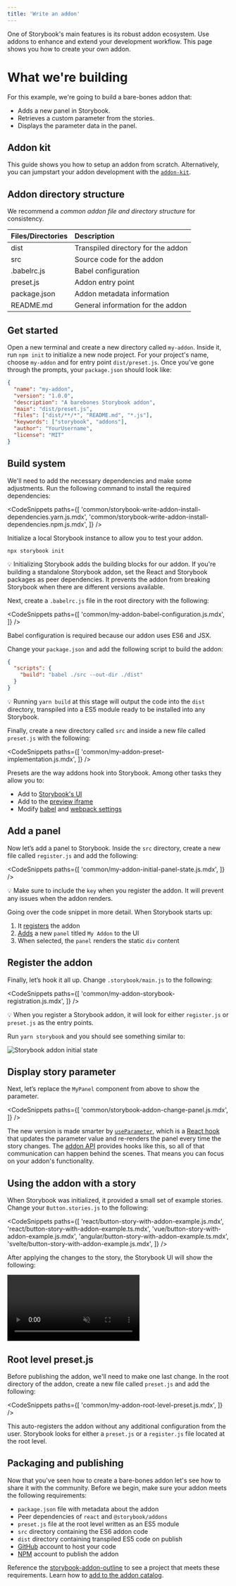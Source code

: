 ```yaml
---
title: 'Write an addon'
---
```


One of Storybook's main features is its robust addon ecosystem. Use addons to enhance and extend your development workflow. This page shows you how to create your own addon.

# What we're building
For this example, we're going to build a bare-bones addon that:

- Adds a new panel in Storybook.
- Retrieves a custom parameter from the stories.
- Displays the parameter data in the panel.

## Addon kit

This guide shows you how to setup an addon from scratch. Alternatively, you can jumpstart your addon development with the <!-- That will be forked and detached -->[`addon-kit`](https://github.com/storybookjs/addon-kit).

## Addon directory structure
We recommend a *common addon file and directory structure* for consistency.

| Files/Directories | Description                        |
| :---------------- | :--------------------------------- |
| dist              | Transpiled directory for the addon |
| src               | Source code for the addon          |
| .babelrc.js       | Babel configuration                |
| preset.js         | Addon entry point                  |
| package.json      | Addon metadata information         |
| README.md         | General information for the addon  |

## Get started
Open a new terminal and create a new directory called `my-addon`. Inside it, run `npm init` to initialize a new node project. For your project's name, choose `my-addon` and for entry point `dist/preset.js`. Once you've gone through the prompts, your `package.json` should look like:

```json
{
  "name": "my-addon",
  "version": "1.0.0",
  "description": "A barebones Storybook addon",
  "main": "dist/preset.js",
  "files": ["dist/**/*", "README.md", "*.js"],
  "keywords": ["storybook", "addons"],
  "author": "YourUsername",
  "license": "MIT"
}
```
## Build system
We'll need to add the necessary dependencies and make some adjustments. Run the following command to install the required dependencies:

<!-- prettier-ignore-start -->
<CodeSnippets
  paths={[
    'common/storybook-write-addon-install-dependencies.yarn.js.mdx',
    'common/storybook-write-addon-install-dependencies.npm.js.mdx',
  ]}
/>
<!-- prettier-ignore-end -->

Initialize a local Storybook instance to allow you to test your addon.

```shell
npx storybook init
```

<div class="aside">
💡 Initializing Storybook adds the building blocks for our addon. If you're building a standalone Storybook addon, set the React and Storybook packages as peer dependencies. It prevents the addon from breaking Storybook when there are different versions available.
</div>

Next, create a `.babelrc.js` file in the root directory with the following:

<!-- prettier-ignore-start -->
<CodeSnippets
  paths={[
    'common/my-addon-babel-configuration.js.mdx',
  ]}
/>
<!-- prettier-ignore-end -->

<div class="aside">
Babel configuration is required because our addon uses ES6 and JSX.
</div>

Change your `package.json` and add the following script to build the addon:
```json
{
  "scripts": {
    "build": "babel ./src --out-dir ./dist"
  }
}
```

<div class="aside">
💡 Running <code>yarn build</code> at this stage will output the code into the <code>dist</code> directory, transpiled into a ES5 module ready to be installed into any Storybook.
</div>

Finally, create a new directory called `src` and inside a new file called `preset.js` with the following:

<!-- prettier-ignore-start -->
<CodeSnippets
  paths={[
    'common/my-addon-preset-implementation.js.mdx',
  ]}
/>
<!-- prettier-ignore-end -->

Presets are the way addons hook into Storybook. Among other tasks they allow you to:

- Add to [Storybook's UI](#add-a-panel)
- Add to the [preview iframe](./writing-presets.md#preview-entries)
- Modify [babel](./writing-presets.md#babel) and [webpack settings](./writing-presets.md#webpack)

## Add a panel
Now let’s add a panel to Storybook. Inside the `src` directory, create a new file called `register.js` and add the following:

<!-- prettier-ignore-start -->
<CodeSnippets
  paths={[
    'common/my-addon-initial-panel-state.js.mdx',
  ]}
/>
<!-- prettier-ignore-end -->

<div class="aside">
💡 Make sure to include the <code>key</code> when you register the addon. It will prevent any issues when the addon renders.
</div>

Going over the code snippet in more detail. When Storybook starts up:

1. It [registers](./addons-api.md#addonsregister) the addon
2. [Adds](./addons-api.md#addonsadd) a new `panel` titled `My Addon` to the UI
3. When selected, the `panel` renders the static `div` content

## Register the addon
Finally, let’s hook it all up. Change `.storybook/main.js` to the following:

<!-- prettier-ignore-start -->
<CodeSnippets
  paths={[
    'common/my-addon-storybook-registration.js.mdx',
  ]}
/>
<!-- prettier-ignore-end -->

<div class="aside">
💡 When you register a Storybook addon, it will look for either <code>register.js</code> or <code>preset.js</code> as the entry points.
</div>

Run `yarn storybook` and you should see something similar to:

![Storybook addon initial state](./addon-initial-state.png)

## Display story parameter
Next, let’s replace the `MyPanel` component from above to show the parameter.

<!-- prettier-ignore-start -->
<CodeSnippets
  paths={[
    'common/storybook-addon-change-panel.js.mdx',
  ]}
/>
<!-- prettier-ignore-end -->

The new version is made smarter by [`useParameter`](./addons-api.md#useparameter), which is a [React hook](https://reactjs.org/docs/hooks-intro.html) that updates the parameter value and re-renders the panel every time the story changes. The [addon API](./addons-api.md) provides hooks like this, so all of that communication can happen behind the scenes. That means you can focus on your addon's functionality.

## Using the addon with a story
When Storybook was initialized, it provided a small set of example stories. Change your `Button.stories.js` to the following:

<!-- prettier-ignore-start -->
<CodeSnippets
  paths={[
    'react/button-story-with-addon-example.js.mdx',
    'react/button-story-with-addon-example.ts.mdx',
    'vue/button-story-with-addon-example.js.mdx',
    'angular/button-story-with-addon-example.ts.mdx',
    'svelte/button-story-with-addon-example.js.mdx',
  ]}
/>
<!-- prettier-ignore-end -->

After applying the changes to the story, the Storybook UI will show the following:

<video autoPlay muted playsInline loop>
  <source
    src="addon-final-stage-optimized.mp4"
    type="video/mp4"
  />
</video>

## Root level preset.js
Before publishing the addon, we'll need to make one last change. In the root directory of the addon, create a new file called `preset.js` and add the following:

<!-- prettier-ignore-start -->
<CodeSnippets
  paths={[
    'common/my-addon-root-level-preset.js.mdx',
  ]}
/>
<!-- prettier-ignore-end -->

This auto-registers the addon without any additional configuration from the user. Storybook looks for either a `preset.js` or a `register.js` file located at the root level.
## Packaging and publishing
Now that you've seen how to create a bare-bones addon let's see how to share it with the community. Before we begin, make sure your addon meets the following requirements:

- `package.json` file with metadata about the addon
- Peer dependencies of `react` and `@storybook/addons`
- `preset.js` file at the root level written as an ES5 module
- `src` directory containing the ES6 addon code
- `dist` directory containing transpiled ES5 code on publish
- [GitHub](https://github.com/) account to host your code
- [NPM](https://www.npmjs.com/) account to publish the addon

Reference the [storybook-addon-outline](https://www.npmjs.com/package/storybook-addon-outline) to see a project that meets these requirements. Learn how to [add to the addon catalog](./addon-catalog.md).